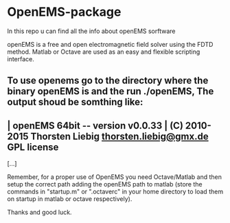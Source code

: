 # OpenEMS-package

In this repo u can find all the info about openEMS sorftware

openEMS is a free and open electromagnetic field solver using the FDTD method. Matlab or Octave are used as an easy and flexible scripting interface.

To use openems go to the directory where the binary openEMS is and the run ./openEMS, The output shoud be somthing like:
---------------------------------------------------------------------- 
 | openEMS 64bit -- version v0.0.33
 | (C) 2010-2015 Thorsten Liebig <thorsten.liebig@gmx.de>  GPL license
 ---------------------------------------------------------------------- 
[...]

Remember, for a proper use of OpenEMS you need Octave/Matlab and then setup the correct path adding the openEMS path to matlab (store the commands in "startup.m" or ".octaverc" in your home directory to load them on startup in matlab or octave respectively).

Thanks and good luck.
